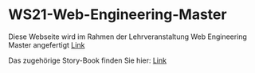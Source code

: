 # WS21-Web-Engineering-Master
Diese Webseite wird im Rahmen der Lehrveranstaltung Web Engineering Master angefertigt
[Link](https://moritzbalg.github.io/WS21-Web-Engineering-Master/)

Das zugehörige Story-Book finden Sie hier:
[Link](https://moritzbalg.github.io/WS21-Web-Engineering-Master/storybook-static/)
